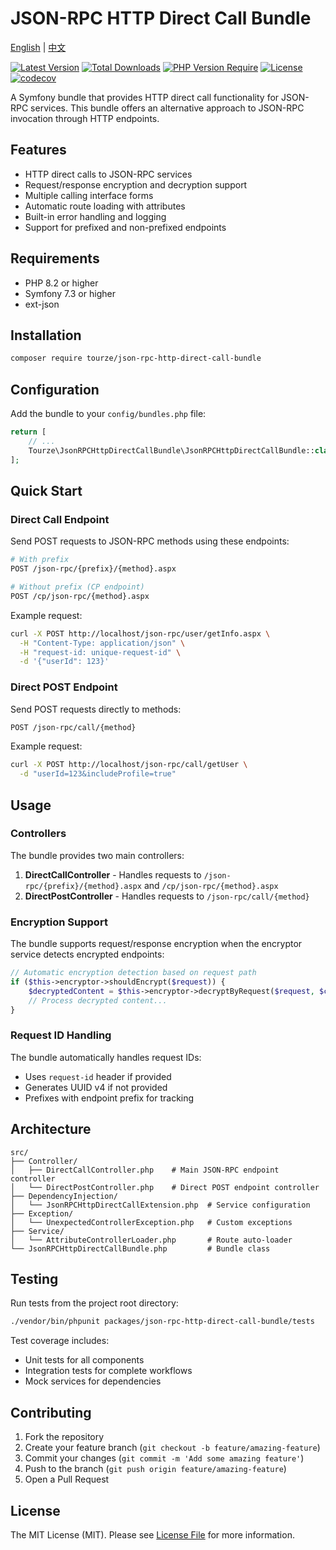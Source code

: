 # JSON-RPC HTTP Direct Call Bundle

[English](README.md) | [中文](README.zh-CN.md)

[![Latest Version](https://img.shields.io/packagist/v/tourze/json-rpc-http-direct-call-bundle.svg?style=flat-square)](https://packagist.org/packages/tourze/json-rpc-http-direct-call-bundle)
[![Total Downloads](https://img.shields.io/packagist/dt/tourze/json-rpc-http-direct-call-bundle.svg?style=flat-square)](https://packagist.org/packages/tourze/json-rpc-http-direct-call-bundle)
[![PHP Version Require](https://img.shields.io/packagist/php-v/tourze/json-rpc-http-direct-call-bundle.svg?style=flat-square)](https://packagist.org/packages/tourze/json-rpc-http-direct-call-bundle)
[![License](https://img.shields.io/packagist/l/tourze/json-rpc-http-direct-call-bundle.svg?style=flat-square)](https://packagist.org/packages/tourze/json-rpc-http-direct-call-bundle)
[![codecov](https://codecov.io/gh/tourze/php-monorepo/branch/master/graph/badge.svg?token=CODECOV_TOKEN)](https://codecov.io/gh/tourze/php-monorepo)

A Symfony bundle that provides HTTP direct call functionality for JSON-RPC services. This bundle offers an alternative approach to JSON-RPC invocation through HTTP endpoints.

## Features

- HTTP direct calls to JSON-RPC services
- Request/response encryption and decryption support
- Multiple calling interface forms
- Automatic route loading with attributes
- Built-in error handling and logging
- Support for prefixed and non-prefixed endpoints

## Requirements

- PHP 8.2 or higher
- Symfony 7.3 or higher
- ext-json

## Installation

```bash
composer require tourze/json-rpc-http-direct-call-bundle
```

## Configuration

Add the bundle to your `config/bundles.php` file:

```php
return [
    // ...
    Tourze\JsonRPCHttpDirectCallBundle\JsonRPCHttpDirectCallBundle::class => ['all' => true],
];
```

## Quick Start

### Direct Call Endpoint

Send POST requests to JSON-RPC methods using these endpoints:

```bash
# With prefix
POST /json-rpc/{prefix}/{method}.aspx

# Without prefix (CP endpoint)
POST /cp/json-rpc/{method}.aspx
```

Example request:
```bash
curl -X POST http://localhost/json-rpc/user/getInfo.aspx \
  -H "Content-Type: application/json" \
  -H "request-id: unique-request-id" \
  -d '{"userId": 123}'
```

### Direct POST Endpoint

Send POST requests directly to methods:

```bash
POST /json-rpc/call/{method}
```

Example request:
```bash
curl -X POST http://localhost/json-rpc/call/getUser \
  -d "userId=123&includeProfile=true"
```

## Usage

### Controllers

The bundle provides two main controllers:

1. **DirectCallController** - Handles requests to `/json-rpc/{prefix}/{method}.aspx` and `/cp/json-rpc/{method}.aspx`
2. **DirectPostController** - Handles requests to `/json-rpc/call/{method}`

### Encryption Support

The bundle supports request/response encryption when the encryptor service detects encrypted endpoints:

```php
// Automatic encryption detection based on request path
if ($this->encryptor->shouldEncrypt($request)) {
    $decryptedContent = $this->encryptor->decryptByRequest($request, $content);
    // Process decrypted content...
}
```

### Request ID Handling

The bundle automatically handles request IDs:
- Uses `request-id` header if provided
- Generates UUID v4 if not provided
- Prefixes with endpoint prefix for tracking

## Architecture

```text
src/
├── Controller/
│   ├── DirectCallController.php    # Main JSON-RPC endpoint controller
│   └── DirectPostController.php    # Direct POST endpoint controller
├── DependencyInjection/
│   └── JsonRPCHttpDirectCallExtension.php  # Service configuration
├── Exception/
│   └── UnexpectedControllerException.php   # Custom exceptions
├── Service/
│   └── AttributeControllerLoader.php       # Route auto-loader
└── JsonRPCHttpDirectCallBundle.php         # Bundle class
```

## Testing

Run tests from the project root directory:

```bash
./vendor/bin/phpunit packages/json-rpc-http-direct-call-bundle/tests
```

Test coverage includes:
- Unit tests for all components
- Integration tests for complete workflows
- Mock services for dependencies

## Contributing

1. Fork the repository
2. Create your feature branch (`git checkout -b feature/amazing-feature`)
3. Commit your changes (`git commit -m 'Add some amazing feature'`)
4. Push to the branch (`git push origin feature/amazing-feature`)
5. Open a Pull Request

## License

The MIT License (MIT). Please see [License File](LICENSE) for more information.

